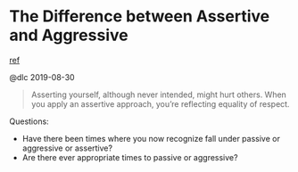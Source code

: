 # The Difference between Assertive and Aggressive
[ref](http://executivesecretary.com/the-difference-between-assertive-and-aggressive/)

@dlc 2019-08-30

> Asserting yourself, although never intended, might hurt others.
> When you apply an assertive approach, you’re reflecting equality of respect. 

Questions:
- Have there been times where you now recognize fall under passive or aggressive or assertive?
- Are there ever appropriate times to passive or aggressive?